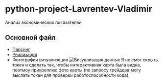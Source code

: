 # python-project-Lavrentev-Vladimir
Анализ экономических показателей
## Основной файл

- [Парсинг](https://nbviewer.org/github/vladimirlavrentyev/python-project-Lavrentev-Vladimir/blob/main/main.py)
- [Реализация](https://nbviewer.org/github/vladimirlavrentyev/python-project-Lavrentev-Vladimir/blob/main/result.ipynb)
- Фотография визуализации
![Визуализация данных](https://github.com/vladimirlavrentyev/python-project-Lavrentev-Vladimir/assets/136271388/0cb8ab1c-cea0-4075-b71f-10f0e4cd1d04)
Я не смог скрыть токен и сделать так, чтобы интерактивная карта была видна, поэтмоу прикрепляю фото карты (по запросу грейдера могу выслать токен для проверки работоспособности кода) 
